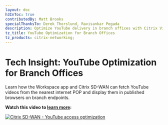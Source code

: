 ```yaml
---
layout: doc
h3InToc: true
contributedBy: Matt Brooks
specialThanksTo: Derek Thorslund, Ravisankar Pegada
description: Optimize YouTube delivery in branch offices with Citrix Virtual Apps and Desktops and Citrix SD-WAN.
tz_title: YouTube Optimization for Branch Offices
tz_products: citrix-networking;
---
```

# Tech Insight: YouTube Optimization for Branch Offices

Learn how the Workspace app and Citrix SD-WAN can fetch YouTube videos from the nearest internet POP and display them in published browsers on branch endpoints.

**Watch this video to [learn more](https://www.youtube.com/watch?v=MgE7tqke4CQ):**

[![Citrix SD-WAN - YouTube access optimization](/en-us/tech-zone/learn/media/shared_video-placeholder.png)](https://www.youtube.com/watch?v=MgE7tqke4CQ)
